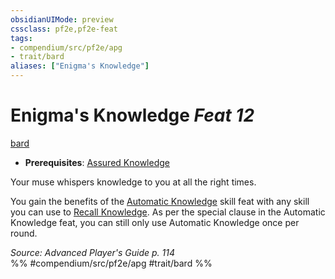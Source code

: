 ```yaml
---
obsidianUIMode: preview
cssclass: pf2e,pf2e-feat
tags:
- compendium/src/pf2e/apg
- trait/bard
aliases: ["Enigma's Knowledge"]
---
```

# Enigma's Knowledge  *Feat 12*  
[bard](../../rules/traits/bard.md)  

- **Prerequisites**: [Assured Knowledge](assured-knowledge-apg.md)

Your muse whispers knowledge to you at all the right times.

You gain the benefits of the [Automatic Knowledge](automatic-knowledge.md) skill feat with any skill you can use to [Recall Knowledge](../../rules/actions/recall-knowledge.md). As per the special clause in the Automatic Knowledge feat, you can still only use Automatic Knowledge once per round.

*Source: Advanced Player's Guide p. 114*  
%% #compendium/src/pf2e/apg #trait/bard %%